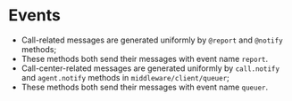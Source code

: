 Events
======

- Call-related messages are generated uniformly by `@report` and `@notify` methods;
- These methods both send their messages with event name `report`.
- Call-center-related messages are generated uniformly by `call.notify` and `agent.notify` methods in `middleware/client/queuer`;
- These methods both send their messages with event name `queuer`.
